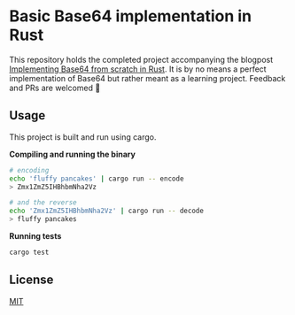 # Basic Base64 implementation in Rust

This repository holds the completed project accompanying the blogpost [Implementing Base64 from scratch in Rust](https://tiemenwaterreus.com/posts/implementing-base64-in-rust/). It is by no means a perfect implementation of Base64 but rather meant as a learning project. Feedback and PRs are welcomed 🙂

## Usage
This project is built and run using cargo.

**Compiling and running the binary**

```bash
# encoding
echo 'fluffy pancakes' | cargo run -- encode
> Zmx1ZmZ5IHBhbmNha2Vz

# and the reverse
echo 'Zmx1ZmZ5IHBhbmNha2Vz' | cargo run -- decode
> fluffy pancakes
```

**Running tests**

```bash
cargo test
```

## License
[MIT](./LICENSE)
